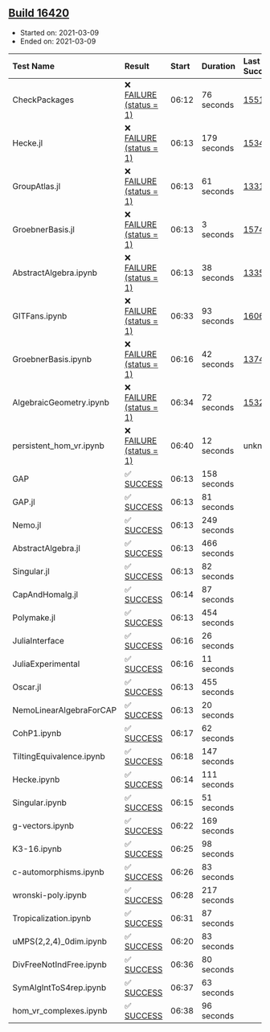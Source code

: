 ## [Build 16420](https://oscarci.mathematik.uni-kl.de/job/oscar/16420/)

* Started on: 2021-03-09
* Ended on: 2021-03-09

| Test Name    | Result | Start | Duration | Last Success | First Failure |
|:-------------|:-------|:------|:---------|:-------------|:--------------|
| CheckPackages | ❌ [FAILURE (status = 1)](https://oscarci.mathematik.uni-kl.de/job/oscar/16420/artifact/logs/build-16420/CheckPackages.log) | 06:12 | 76 seconds | [15514](https://oscarci.mathematik.uni-kl.de/job/oscar/15514/) | [15515](https://oscarci.mathematik.uni-kl.de/job/oscar/15515/) |
| Hecke.jl | ❌ [FAILURE (status = 1)](https://oscarci.mathematik.uni-kl.de/job/oscar/16420/artifact/logs/build-16420/Hecke.jl.log) | 06:13 | 179 seconds | [15344](https://oscarci.mathematik.uni-kl.de/job/oscar/15344/) | [15348](https://oscarci.mathematik.uni-kl.de/job/oscar/15348/) |
| GroupAtlas.jl | ❌ [FAILURE (status = 1)](https://oscarci.mathematik.uni-kl.de/job/oscar/16420/artifact/logs/build-16420/GroupAtlas.jl.log) | 06:13 | 61 seconds | [13311](https://oscarci.mathematik.uni-kl.de/job/oscar/13311/) | [13312](https://oscarci.mathematik.uni-kl.de/job/oscar/13312/) |
| GroebnerBasis.jl | ❌ [FAILURE (status = 1)](https://oscarci.mathematik.uni-kl.de/job/oscar/16420/artifact/logs/build-16420/GroebnerBasis.jl.log) | 06:13 | 3 seconds | [15745](https://oscarci.mathematik.uni-kl.de/job/oscar/15745/) | [15746](https://oscarci.mathematik.uni-kl.de/job/oscar/15746/) |
| AbstractAlgebra.ipynb | ❌ [FAILURE (status = 1)](https://oscarci.mathematik.uni-kl.de/job/oscar/16420/artifact/logs/build-16420/AbstractAlgebra.ipynb.log) | 06:13 | 38 seconds | [13355](https://oscarci.mathematik.uni-kl.de/job/oscar/13355/) | [13356](https://oscarci.mathematik.uni-kl.de/job/oscar/13356/) |
| GITFans.ipynb | ❌ [FAILURE (status = 1)](https://oscarci.mathematik.uni-kl.de/job/oscar/16420/artifact/logs/build-16420/GITFans.ipynb.log) | 06:33 | 93 seconds | [16068](https://oscarci.mathematik.uni-kl.de/job/oscar/16068/) | [16069](https://oscarci.mathematik.uni-kl.de/job/oscar/16069/) |
| GroebnerBasis.ipynb | ❌ [FAILURE (status = 1)](https://oscarci.mathematik.uni-kl.de/job/oscar/16420/artifact/logs/build-16420/GroebnerBasis.ipynb.log) | 06:16 | 42 seconds | [13748](https://oscarci.mathematik.uni-kl.de/job/oscar/13748/) | [13749](https://oscarci.mathematik.uni-kl.de/job/oscar/13749/) |
| AlgebraicGeometry.ipynb | ❌ [FAILURE (status = 1)](https://oscarci.mathematik.uni-kl.de/job/oscar/16420/artifact/logs/build-16420/AlgebraicGeometry.ipynb.log) | 06:34 | 72 seconds | [15322](https://oscarci.mathematik.uni-kl.de/job/oscar/15322/) | [15323](https://oscarci.mathematik.uni-kl.de/job/oscar/15323/) |
| persistent_hom_vr.ipynb | ❌ [FAILURE (status = 1)](https://oscarci.mathematik.uni-kl.de/job/oscar/16420/artifact/logs/build-16420/persistent_hom_vr.ipynb.log) | 06:40 | 12 seconds | unknown | unknown |
| GAP | ✅ [SUCCESS](https://oscarci.mathematik.uni-kl.de/job/oscar/16420/artifact/logs/build-16420/GAP.log) | 06:13 | 158 seconds |  |  |
| GAP.jl | ✅ [SUCCESS](https://oscarci.mathematik.uni-kl.de/job/oscar/16420/artifact/logs/build-16420/GAP.jl.log) | 06:13 | 81 seconds |  |  |
| Nemo.jl | ✅ [SUCCESS](https://oscarci.mathematik.uni-kl.de/job/oscar/16420/artifact/logs/build-16420/Nemo.jl.log) | 06:13 | 249 seconds |  |  |
| AbstractAlgebra.jl | ✅ [SUCCESS](https://oscarci.mathematik.uni-kl.de/job/oscar/16420/artifact/logs/build-16420/AbstractAlgebra.jl.log) | 06:13 | 466 seconds |  |  |
| Singular.jl | ✅ [SUCCESS](https://oscarci.mathematik.uni-kl.de/job/oscar/16420/artifact/logs/build-16420/Singular.jl.log) | 06:13 | 82 seconds |  |  |
| CapAndHomalg.jl | ✅ [SUCCESS](https://oscarci.mathematik.uni-kl.de/job/oscar/16420/artifact/logs/build-16420/CapAndHomalg.jl.log) | 06:14 | 87 seconds |  |  |
| Polymake.jl | ✅ [SUCCESS](https://oscarci.mathematik.uni-kl.de/job/oscar/16420/artifact/logs/build-16420/Polymake.jl.log) | 06:13 | 454 seconds |  |  |
| JuliaInterface | ✅ [SUCCESS](https://oscarci.mathematik.uni-kl.de/job/oscar/16420/artifact/logs/build-16420/JuliaInterface.log) | 06:16 | 26 seconds |  |  |
| JuliaExperimental | ✅ [SUCCESS](https://oscarci.mathematik.uni-kl.de/job/oscar/16420/artifact/logs/build-16420/JuliaExperimental.log) | 06:16 | 11 seconds |  |  |
| Oscar.jl | ✅ [SUCCESS](https://oscarci.mathematik.uni-kl.de/job/oscar/16420/artifact/logs/build-16420/Oscar.jl.log) | 06:13 | 455 seconds |  |  |
| NemoLinearAlgebraForCAP | ✅ [SUCCESS](https://oscarci.mathematik.uni-kl.de/job/oscar/16420/artifact/logs/build-16420/NemoLinearAlgebraForCAP.log) | 06:13 | 20 seconds |  |  |
| CohP1.ipynb | ✅ [SUCCESS](https://oscarci.mathematik.uni-kl.de/job/oscar/16420/artifact/logs/build-16420/CohP1.ipynb.log) | 06:17 | 62 seconds |  |  |
| TiltingEquivalence.ipynb | ✅ [SUCCESS](https://oscarci.mathematik.uni-kl.de/job/oscar/16420/artifact/logs/build-16420/TiltingEquivalence.ipynb.log) | 06:18 | 147 seconds |  |  |
| Hecke.ipynb | ✅ [SUCCESS](https://oscarci.mathematik.uni-kl.de/job/oscar/16420/artifact/logs/build-16420/Hecke.ipynb.log) | 06:14 | 111 seconds |  |  |
| Singular.ipynb | ✅ [SUCCESS](https://oscarci.mathematik.uni-kl.de/job/oscar/16420/artifact/logs/build-16420/Singular.ipynb.log) | 06:15 | 51 seconds |  |  |
| g-vectors.ipynb | ✅ [SUCCESS](https://oscarci.mathematik.uni-kl.de/job/oscar/16420/artifact/logs/build-16420/g-vectors.ipynb.log) | 06:22 | 169 seconds |  |  |
| K3-16.ipynb | ✅ [SUCCESS](https://oscarci.mathematik.uni-kl.de/job/oscar/16420/artifact/logs/build-16420/K3-16.ipynb.log) | 06:25 | 98 seconds |  |  |
| c-automorphisms.ipynb | ✅ [SUCCESS](https://oscarci.mathematik.uni-kl.de/job/oscar/16420/artifact/logs/build-16420/c-automorphisms.ipynb.log) | 06:26 | 83 seconds |  |  |
| wronski-poly.ipynb | ✅ [SUCCESS](https://oscarci.mathematik.uni-kl.de/job/oscar/16420/artifact/logs/build-16420/wronski-poly.ipynb.log) | 06:28 | 217 seconds |  |  |
| Tropicalization.ipynb | ✅ [SUCCESS](https://oscarci.mathematik.uni-kl.de/job/oscar/16420/artifact/logs/build-16420/Tropicalization.ipynb.log) | 06:31 | 87 seconds |  |  |
| uMPS(2,2,4)_0dim.ipynb | ✅ [SUCCESS](https://oscarci.mathematik.uni-kl.de/job/oscar/16420/artifact/logs/build-16420/uMPS-2-2-4-_0dim.ipynb.log) | 06:20 | 83 seconds |  |  |
| DivFreeNotIndFree.ipynb | ✅ [SUCCESS](https://oscarci.mathematik.uni-kl.de/job/oscar/16420/artifact/logs/build-16420/DivFreeNotIndFree.ipynb.log) | 06:36 | 80 seconds |  |  |
| SymAlgIntToS4rep.ipynb | ✅ [SUCCESS](https://oscarci.mathematik.uni-kl.de/job/oscar/16420/artifact/logs/build-16420/SymAlgIntToS4rep.ipynb.log) | 06:37 | 63 seconds |  |  |
| hom_vr_complexes.ipynb | ✅ [SUCCESS](https://oscarci.mathematik.uni-kl.de/job/oscar/16420/artifact/logs/build-16420/hom_vr_complexes.ipynb.log) | 06:38 | 96 seconds |  |  |
